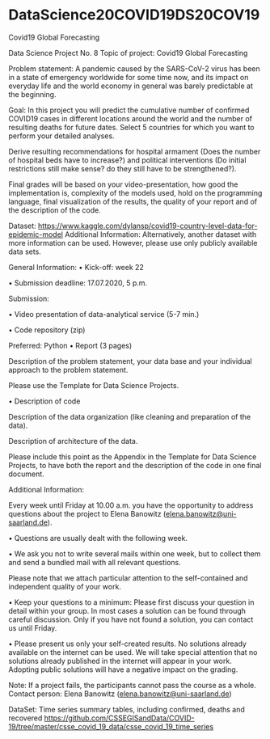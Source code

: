 # DataScience20COVID19DS20COV19
Covid19 Global Forecasting

Data Science Project No. 8
Topic of project: Covid19 Global Forecasting

Problem statement:
A pandemic caused by the SARS-CoV-2 virus has been in a state of emergency worldwide for some time now, and its impact on everyday life and the world economy in general was barely predictable at the beginning.

Goal:
In this project you will predict the cumulative number of confirmed COVID19 cases in different locations around the world and the number of resulting deaths for future dates. Select 5 countries for which you want to perform your detailed analyses.

Derive resulting recommendations for hospital armament (Does the number of hospital beds have to increase?) and political interventions (Do initial restrictions still make sense? do they still have to be strengthened?).

Final grades will be based on your video-presentation, how good the implementation is, complexity of the models used, hold on the programming language, final visualization of the results, the quality of your report and of the description of the code.

Dataset: https://www.kaggle.com/dylansp/covid19-country-level-data-for-epidemic-model
Additional Information: Alternatively, another dataset with more information can be used. However, please use only publicly available data sets.

General Information: • Kick-off: week 22

• Submission deadline: 17.07.2020, 5 p.m.

Submission:

• Video presentation of data-analytical service (5-7 min.)

• Code repository (zip)

Preferred: Python
• Report (3 pages)

Description of the problem statement, your data base and your individual approach to the problem statement.

Please use the Template for Data Science Projects.

• Description of code

Description of the data organization (like cleaning and preparation of the data).

Description of architecture of the data.

Please include this point as the Appendix in the Template for Data Science Projects, to have both the report and the description of the code in one final document.

Additional Information:

Every week until Friday at 10.00 a.m. you have the opportunity to address questions about the project to Elena Banowitz (elena.banowitz@uni-saarland.de).

• Questions are usually dealt with the following week.

• We ask you not to write several mails within one week, but to collect them and send a bundled mail with all relevant questions.

Please note that we attach particular attention to the self-contained and independent quality of your work.

• Keep your questions to a minimum: Please first discuss your question in detail within your group. In most cases a solution can be found through careful discussion. Only if you have not found a solution, you can contact us until Friday.

• Please present us only your self-created results. No solutions already available on the internet can be used. We will take special attention that no solutions already published in the internet will appear in your work. Adopting public solutions will have a negative impact on the grading.

Note: If a project fails, the participants cannot pass the course as a whole.
Contact person: Elena Banowitz (elena.banowitz@uni-saarland.de)

DataSet: Time series summary tables, including confirmed, deaths and recovered
https://github.com/CSSEGISandData/COVID-19/tree/master/csse_covid_19_data/csse_covid_19_time_series
